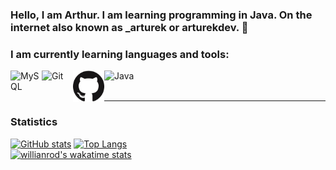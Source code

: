 ### Hello, I am Arthur. I am learning programming in Java. On the internet also known as _arturek or arturekdev. 👋


### I am currently learning languages and tools:

<img align="left" alt="MySQL" width="50px" src="https://icons-for-free.com/iconfiles/png/512/development+logo+mysql+icon-1320184807686758112.png" />
<img align="left" alt="Git" width="50px" src="https://cdn.iconscout.com/icon/free/png-256/git-16-1175195.png" />
<img align="left" alt="GitHub" width="50px" src="https://raw.githubusercontent.com/github/explore/78df643247d429f6cc873026c0622819ad797942/topics/github/github.png" />
<img align="left" alt="Java" width="50px" src="https://cdn.iconscout.com/icon/free/png-512/java-43-569305.png" />

<br />
<br />

---

### Statistics
[![GitHub stats](https://github-readme-stats.vercel.app/api?username=arturekdev&show_icons=true)](https://github.com/anuraghazra/github-readme-stats)
[![Top Langs](https://github-readme-stats.vercel.app/api/top-langs/?username=arturekdev)](https://github.com/anuraghazra/github-readme-stats)
<br>
[![willianrod's wakatime stats](https://github-readme-stats.vercel.app/api/wakatime?username=arturekdev)](https://github.com/anuraghazra/github-readme-stats)
